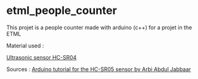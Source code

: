 # etml_people_counter
This projet is a people counter made with arduino (c++) for a projet in the ETML

Material used : 

[Ultrasonic sensor HC-SR04](https://cdn.sparkfun.com/datasheets/Sensors/Proximity/HCSR04.pdf)

Sources : 
[Arduino tutorial for the HC-SR05 sensor by Arbi Abdul Jabbaar](https://create.arduino.cc/projecthub/abdularbi17/ultrasonic-sensor-hc-sr04-with-arduino-tutorial-327ff6?ref=user&ref_id=1134675&offset=0)
